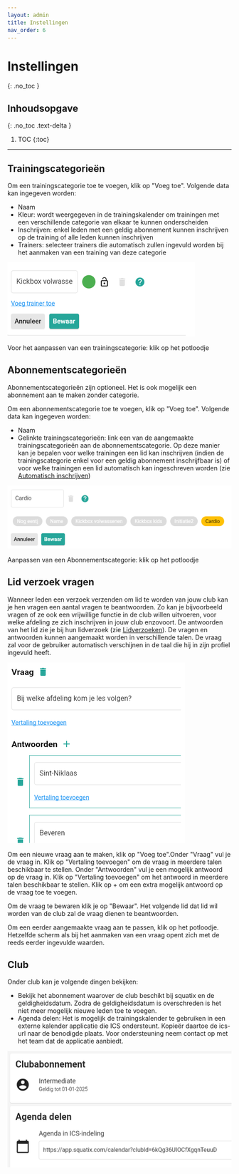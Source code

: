 ```yaml
---
layout: admin
title: Instellingen
nav_order: 6
---
```


# Instellingen
{: .no_toc }

## Inhoudsopgave
{: .no_toc .text-delta }

1. TOC
{:toc}

---

## Trainingscategorieën
Om een trainingscategorie toe te voegen, klik op "Voeg toe". 
Volgende data kan ingegeven worden:
- Naam
- Kleur: wordt weergegeven in de trainingskalender om trainingen met een verschillende categorie van elkaar te kunnen onderscheiden
- Inschrijven: enkel leden met een geldig abonnement kunnen inschrijven op de training of alle leden kunnen inschrijven
- Trainers: selecteer trainers die automatisch zullen ingevuld worden bij het aanmaken van een training van deze categorie

![Training category](/assets/images/training_categorie.png)

Voor het aanpassen van een trainingscategorie: klik op het potloodje

## Abonnementscategorieën
Abonnementscategorieën zijn optioneel. Het is ook mogelijk een abonnement aan te maken zonder categorie.

Om een abonnementscategorie toe te voegen, klik op "Voeg toe". 
Volgende data kan ingegeven worden:
- Naam
- Gelinkte trainingscategorieën: link een van de aangemaakte trainingscategorieën aan de abonnementscategorie. Op deze manier kan je bepalen voor welke trainingen een lid kan inschrijven (indien de trainingscategorie enkel voor een geldig abonnement inschrijfbaar is) of voor welke trainingen een lid automatisch kan ingeschreven worden (zie [Automatisch inschrijven](#automatischinschrijven))

![Subscription category](/assets/images/subscription_categorie.png)
			
Aanpassen van een Abonnementscategorie: klik op het potloodje
		
## Lid verzoek vragen
Wanneer leden een verzoek verzenden om lid te worden van jouw club kan je hen vragen een aantal vragen te beantwoorden. Zo kan je bijvoorbeeld vragen of ze ook een vrijwillige functie in de club willen uitvoeren, voor welke afdeling ze zich inschrijven in jouw club enzovoort. De antwoorden van het lid zie je bij hun lidverzoek (zie [Lidverzoeken](#lid-verzoeken)). De vragen en antwoorden kunnen aangemaakt worden in verschillende talen. De vraag zal voor de gebruiker automatisch verschijnen in de taal die hij in zijn profiel ingevuld heeft.

![member question](/assets/images/member_question.png)
		
Om een nieuwe vraag aan te maken, klik op "Voeg toe".Onder "Vraag" vul je de vraag in. Klik op "Vertaling toevoegen" om de vraag in meerdere talen beschikbaar te stellen.
Onder "Antwoorden" vul je een mogelijk antwoord op de vraag in. Klik op "Vertaling toevoegen" om het antwoord in meerdere talen beschikbaar te stellen. Klik op + om een extra mogelijk antwoord op de vraag toe te voegen.

Om de vraag te bewaren klik je op "Bewaar". Het volgende lid dat lid wil worden van de club zal de vraag dienen te beantwoorden.
		
Om een eerder aangemaakte vraag aan te passen, klik op het potloodje. Hetzelfde scherm als bij het aanmaken van een vraag opent zich met de reeds eerder ingevulde waarden.
	
## Club
Onder club kan je volgende dingen bekijken:
- Bekijk het abonnement waarover de club beschikt bij squatix en de geldigheidsdatum. Zodra de geldigheidsdatum is overschreden is het niet meer mogelijk nieuwe leden toe te voegen.
- Agenda delen: Het is mogelijk de trainingskalender te gebruiken in een externe kalender applicatie die ICS ondersteunt. Kopieër daartoe de ics-url naar de benodigde plaats. Voor ondersteuning neem contact op met het team dat de applicatie aanbiedt.

![club settings](/assets/images/club_settings.png)
